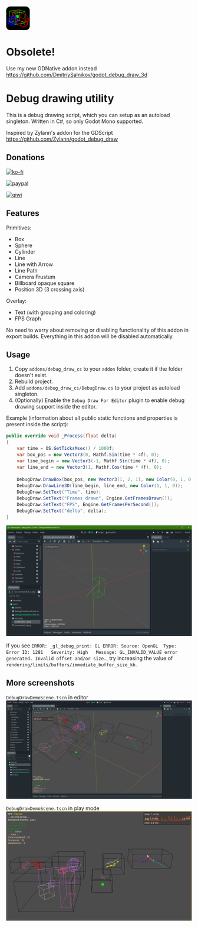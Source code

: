 ![icon](icon.png)

# Obsolete!

Use my new GDNative addon instead https://github.com/DmitriySalnikov/godot_debug_draw_3d

# Debug drawing utility

This is a debug drawing script, which you can setup as an autoload singleton. Written in C#, so only Godot Mono supported.

Inspired by Zylann's addon for the GDScript https://github.com/Zylann/godot_debug_draw

## Donations

[![ko-fi](https://ko-fi.com/img/githubbutton_sm.svg)](https://ko-fi.com/I2I53VZ2D)

[![paypal](https://www.paypalobjects.com/en_US/i/btn/btn_donateCC_LG.gif)](https://paypal.me/dmitriysalnikov)

[<img src="https://jobs.qiwi.com/assets/media/logo-mobile.83a2407e.svg" alt="qiwi" width=90px/>](https://qiwi.com/n/DMITRIYSALNIKOV)

## Features

Primitives:

* Box
* Sphere
* Cylinder
* Line
* Line with Arrow
* Line Path
* Camera Frustum
* Billboard opaque square
* Position 3D (3 crossing axis)

Overlay:

* Text (with grouping and coloring)
* FPS Graph

No need to warry about removing or disabling functionality of this addon in export builds. Everything in this addon will be disabled automatically.

## Usage

1. Copy `addons/debug_draw_cs` to your `addon` folder, create it if the folder doesn't exist.
1. Rebuild project.
1. Add `addons/debug_draw_cs/DebugDraw.cs` to your project as autoload singleton.
1. (Optionally) Enable the `Debug Draw For Editor` plugin to enable debug drawing support inside the editor.

Example (information about all public static functions and properties is present inside the script):

```csharp
public override void _Process(float delta)
{
    var time = OS.GetTicksMsec() / 1000f;
    var box_pos = new Vector3(0, Mathf.Sin(time * 4f), 0);
    var line_begin = new Vector3(-1, Mathf.Sin(time * 4f), 0);
    var line_end = new Vector3(1, Mathf.Cos(time * 4f), 0);

    DebugDraw.DrawBox(box_pos, new Vector3(1, 2, 1), new Color(0, 1, 0), 0, false);
    DebugDraw.DrawLine3D(line_begin, line_end, new Color(1, 1, 0));
    DebugDraw.SetText("Time", time);
    DebugDraw.SetText("Frames drawn", Engine.GetFramesDrawn());
    DebugDraw.SetText("FPS", Engine.GetFramesPerSecond());
    DebugDraw.SetText("delta", delta);
}
```

![screenshot_3](screenshots/screenshot_3.png)

If you see `ERROR: _gl_debug_print: GL ERROR: Source: OpenGL  Type: Error ID: 1281   Severity: High   Message: GL_INVALID_VALUE error generated. Invalid offset and/or size.`, try increasing the value of `rendering/limits/buffers/immediate_buffer_size_kb`.

## More screenshots

`DebugDrawDemoScene.tscn` in editor
![screenshot_1](screenshots/screenshot_1.png)

`DebugDrawDemoScene.tscn` in play mode
![screenshot_2](screenshots/screenshot_2.png)
